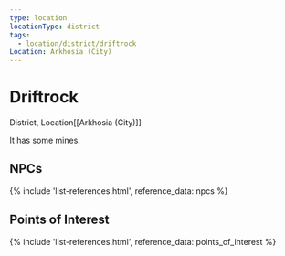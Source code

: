 ```yaml
---
type: location
locationType: district
tags:
  - location/district/driftrock
Location: Arkhosia (City)
---
```


# Driftrock
District, <span class="dataview inline-field"><span class="inline-field-key">Location</span><span class="inline-field-value">[[Arkhosia (City)]]</span></span>

It has some mines.

## NPCs
{% include 'list-references.html', reference_data: npcs %}

## Points of Interest
{% include 'list-references.html', reference_data: points_of_interest %}
